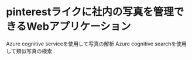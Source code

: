# pinterestライクに社内の写真を管理できるWebアプリケーション
Azure cognitive serviceを使用して写真の解析
Azure cognitive searchを使用して類似写真の検索
